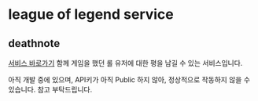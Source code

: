 # league of legend service

## deathnote

[서비스 바로가기](https://league-of-legend-service.herokuapp.com/)
함께 게임을 했던 롤 유저에 대한 평을 남길 수 있는 서비스입니다.

아직 개발 중에 있으며, API키가 아직 Public 하지 않아, 정상적으로 작동하지 않을 수 있습니다. 참고 부탁드립니다.
